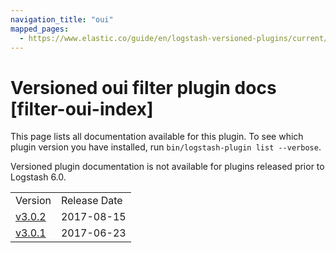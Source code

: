 ```yaml
---
navigation_title: "oui"
mapped_pages:
  - https://www.elastic.co/guide/en/logstash-versioned-plugins/current/filter-oui-index.html
---
```


# Versioned oui filter plugin docs [filter-oui-index]

This page lists all documentation available for this plugin. To see which plugin version you have installed, run `bin/logstash-plugin list --verbose`.

Versioned plugin documentation is not available for plugins released prior to Logstash 6.0.

| | |
| :- | :- |
| Version | Release Date |
| [v3.0.2](v3-0-2-plugins-filters-oui.md) | 2017-08-15 |
| [v3.0.1](v3-0-1-plugins-filters-oui.md) | 2017-06-23 |
